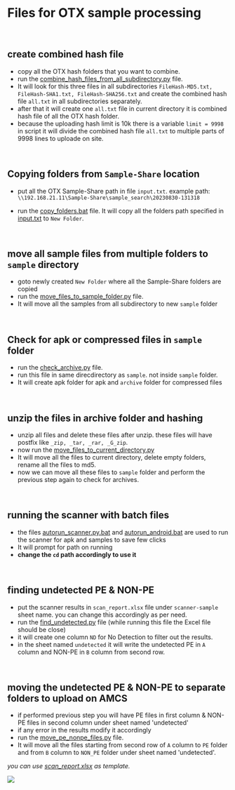 # Files for OTX sample processing

</br>

## create combined hash file

- copy all the OTX hash folders that you want to combine.
- run the [combine_hash_files_from_all_subdirectory.py](combine_hash_files_from_all_subdirectory.py) file.
- It will look for this three files in all subdirectories `FileHash-MD5.txt, FileHash-SHA1.txt, FileHash-SHA256.txt` and create the combined hash file `all.txt` in all subdirectories separately.
- after that it will create one `all.txt` file in current directory it is combined hash file of all the OTX hash folder.
- because the uploading hash limit is 10k there is a variable `limit = 9998` in script it will divide the combined hash file `all.txt` to multiple parts of 9998 lines to uploade on site.


</br>

## Copying folders from `Sample-Share` location

- put all the OTX Sample-Share path in file `input.txt`. example path: `\\192.168.21.11\Sample-Share\sample_search\20230830-131318`

- run the [copy_folders.bat](copy_folders.bat) file. It will copy all the folders path specified in [input.txt](input.txt) to `New Folder`.

</br>

## move all sample files from multiple folders to `sample` directory

- goto newly created `New Folder` where all the Sample-Share folders are copied
- run the [move_files_to_sample_folder.py](move_files_to_sample_folder.py) file.
- It will move all the samples from all subdirectory to new `sample` folder

</br>

## Check for apk or compressed files in `sample` folder

- run the [check_archive.py](check_archive.py) file.
- run this file in same direcdirectory as `sample`. not inside `sample` folder.
- It will create apk folder for apk and `archive` folder for compressed files

</br>

## unzip the files in archive folder and hashing

- unzip all files and delete these files after unzip. these files will have postfix like `_zip, _tar, _rar, _G_zip`.
- now run the [move_files_to_current_directory.py](move_files_to_current_directory.py)
- It will move all the files to current directory, delete empty folders, rename all the files to md5.
- now we can move all these files to `sample` folder and perform the previous step again to check for archives.

</br>


## running the scanner with batch files

- the files [autorun_scanner.py.bat](autorun_scanner.py.bat) and [autorun_android.bat](autorun_android.bat) are used to run the scanner for apk and samples to save few clicks 
- It will prompt for path on running
- **change the `cd` path accordingly to use it**

</br>

## finding undetected PE & NON-PE

- put the scanner results in `scan_report.xlsx` file under `scanner-sample` sheet name. you can change this accordingly as per need.
- run the [find_undetected.py](find_undetected.py) file (while running this file the Excel file should be close)
- it will create one column `ND` for No Detection to filter out the results.
- in the sheet named `undetected` it will write the undetected PE in `A` column and NON-PE in `B` column from second row.

</br>

## moving the undetected PE & NON-PE to separate folders to upload on AMCS

- if performed previous step you will have PE files in first column & NON-PE files in second column under sheet named 'undetected'
- if any error in the results modify it accordingly
- run the [move_pe_nonpe_files.py](move_pe_nonpe_files.py) file.
- It will move all the files starting from second row of `A` column to `PE` folder and from `B` column to `NON_PE` folder under sheet named 'undetected'.

_you can use [scan_report.xlsx](scan_report.xlsx) as template._


![](https://aftab700.pythonanywhere.com/api/github/Python_Projects/QH)
